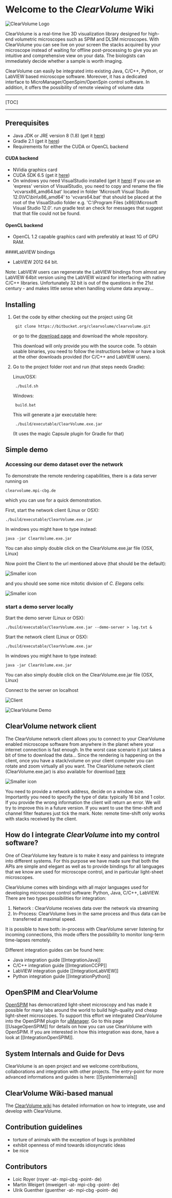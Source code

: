 # Welcome to the *ClearVolume* Wiki #

![ClearVolume Logo](https://bitbucket.org/clearvolume/clearvolume/raw/master/ClearVolumeLogo.png "Logo")

ClearVolume is a real-time live 3D visualization library designed for high-end volumetric microscopes such as SPIM and DLSM microscopes. With ClearVolume you can see live on your screen the stacks acquired by your microscope instead of waiting for offline post-processing to give you an intuitive and comprehensive view on your data. The biologists can immediately decide whether a sample is worth imaging. 

ClearVolume can easily be integrated into existing Java, C/C++, Python, or LabVIEW based microscope software. Moreover, it has a dedicated interface to MicroManager/OpenSpim/OpenSpin control software. In addition, it offers the possibility of remote viewing of volume data

----
[TOC]

----

## Prerequisites

* Java JDK or JRE version 8 (1.8) (get it [here](http://www.oracle.com/technetwork/java/javase/downloads/jdk8-downloads-2133151.html)) 
* Gradle 2.1 (get it [here](http://www.gradle.org/downloads))
* Requirements for either the CUDA or OpenCL backend

#### CUDA backend

 * NVidia graphics card
 * CUDA SDK 6.5 (get it [here](http://developer.nvidia.com/cuda-downloads))
 * On windows you need VisualStudio installed (get it [here](http://www.visualstudio.com/downloads/download-visual-studio-vs#d-express-windows-desktop))
 If you use an 'express' version of VisualStudio, you need to copy and rename the file 'vcvarsx86_amd64.bat' located in folder 'Microsoft Visual Studio 12.0\VC\bin\x86_amd64'  to 'vcvars64.bat' that should be placed at the root of the VisualStudio folder e.g. 'C:\Program Files (x86)\Microsoft Visual Studio 12.0'. run gradle test an check for messages that suggest that that file could not be found.

#### OpenCL backend

 * OpenCL 1.2 capable graphics card with preferably at least 1G of GPU RAM.

####LabVIEW bindings

 * LabVIEW 2012 64 bit. 
 
 Note: LabVIEW users can regenerate the LabVIEW bindings from almost any LabVIEW 64bit version using the LabVIEW wizard for interfacing with native C/C++ libraries. Unfortunately 32 bit is out of the questions in the 21st century -  and makes little sense when handling volume data anyway...
 
## Installing

1. Get the code by either checking out the project using Git

        git clone https://bitbucket.org/clearvolume/clearvolume.git
        
    or go to the [download page](https://bitbucket.org/clearvolume/clearvolume/downloads) and download the whole repository. 

    This download will only provide you with the source code. To obtain usable binaries, you need to follow the instructions below  or have a look at the other downloads provided (for C/C++ and LabVIEW users).

2. Go to the project folder root and run (that steps needs Gradle):

     Linux/OSX:

        ./build.sh

     Windows:

        build.bat

    This will generate a jar executable here:

        ./build/executable/ClearVolume.exe.jar

     (It uses the magic Capsule plugin for Gradle for that)

## Simple demo

### Accessing our demo dataset over the network 

To demonstrate the remote rendering capabilities, there is a data server running on

`clearvolume.mpi-cbg.de`
  
which you can use for a quick demonstration.
 
First, start the network client (Linux or OSX):

    ./build/executable/ClearVolume.exe.jar
    
In windows you might have to type instead:
    
    java -jar ClearVolume.exe.jar
    
You can also simply double click on the ClearVolume.exe.jar file (OSX, Linux)    

Now point the Client to the url mentioned above (that should be the default):
 
![Smaller icon](https://bitbucket.org/clearvolume/clearvolume/raw/master/ClearVolumeClient_small.png "ClearVolume Client ")

and you should see some nice mitotic division of *C. Elegans* cells:

![Smaller icon](https://bitbucket.org/clearvolume/clearvolume/raw/master/Screenshot_worms.png "Screenshot ")


### start a demo server locally

Start the demo server (Linux or OSX):

    ./build/executable/ClearVolume.exe.jar --demo-server > log.txt &

Start the network client (Linux or OSX):

    ./build/executable/ClearVolume.exe.jar
    
In windows you might have to type instead:
    
    java -jar ClearVolume.exe.jar
    
You can also simply double click on the ClearVolume.exe.jar file (OSX, Linux)    

Connect to the server on localhost

![Client](https://bitbucket.org/clearvolume/clearvolume/raw/master/ClearVolumeClient_localhost_small.png "ClearVolume Client ")

 ![ClearVolume Demo](https://bitbucket.org/clearvolume/clearvolume/raw/master/Demo_Screenshot.png "Demo")

## ClearVolume network client

The ClearVolume network client allows you to connect to your ClearVolume enabled microscope software from anywhere in the planet where your internet connection is fast enough. In the worst case scenario it just takes a bit of time to download the data... Since the rendering is happening on the client, once you have a stack/volume on your client computer you can rotate and zoom virtually all you want.
The ClearVolume network client (ClearVolume.exe.jar) is also available for download [here](https://bitbucket.org/clearvolume/clearvolume/downloads)

![Smaller icon](https://bitbucket.org/clearvolume/clearvolume/raw/master/ClearVolumeClient_small.png "ClearVolume Client ")

You need to provide a network address, decide on a window size. Importantly you need to specify the  type of data: typically 16 bit and 1 color. If you provide the wrong information the client will return an error. We will try to improve this in a future version.
If you want to use the time-shift and channel filter features just tick the mark. Note: remote time-shift only works with stacks received by the client.


## How do I integrate *ClearVolume* into my control software? 

One of ClearVolume key feature is to make it easy and painless to integrate into
different systems. For this purpose we have made sure that both the APIs are simple and
elegant as well as to provide bindings for all languages that we know are used for 
microscope control, and in particular light-sheet microscopes.

ClearVolume comes with bindings with all major languages used for developing
microscope control software: Python, Java, C/C++, LabVIEW.
There are two types possibilities for integration:

1.  Network    : ClearVolume receives data over the network via streaming
2.  In-Process: ClearVolume lives in the same process and thus data can be transferred at maximal speed.

It is possible to have both: in-process with ClearVolume server listening for incoming connections, this mode offers the possibility to monitor long-term time-lapses remotely.

Different integration guides can be found here:

- Java    integration guide [[IntegrationJava]]
- C/C++   integration guide [[IntegrationCCPP]]
- LabVIEW integration guide [[IntegrationLabVIEW]]
- Python  integration guide [[IntegrationPython]]

## OpenSPIM and ClearVolume

[OpenSPIM](http://openspim.org/) has democratized light-sheet microscopy and has made it possible for many labs around the world to build high-quality and cheap light-sheet microscopes. To support this effort we integrated ClearVolume into the OpenSPIM plugin for [μManager](http://www.micro-manager.org/). Go to this page [[UsageOpenSPIM]] for details on how you can use ClearVolume with OpenSPIM. If you are interested in how this integration was done, have a look at [[IntegrationOpenSPIM]].

## System Internals and Guide for Devs

ClearVolume is an open project and we welcome contributions, collaborations and integration with other projects. The entry-point for more advanced informations and guides is here: [[SystemInternals]]

## ClearVolume Wiki-based manual
The [ClearVolume wiki](https://bitbucket.org/clearvolume/clearvolume/wiki/Home) has detailed information on how to integrate, use and develop with ClearVolume.


## Contribution guidelines 

* torture of animals with the exception of bugs is prohibited
* exhibit openness of mind towards idiosyncratic ideas
* be nice


## Contributors 

* Loic Royer (royer -at- mpi-cbg -point- de)
* Martin Weigert (mweigert -at- mpi-cbg -point- de)
* Ulrik Guenther (guenther -at- mpi-cbg -point- de)